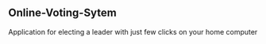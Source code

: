 ## Online-Voting-Sytem
Application for electing a leader with just few clicks on your home computer
